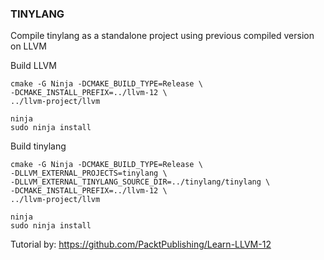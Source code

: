 ### TINYLANG ###

Compile tinylang as a standalone project using previous compiled version on LLVM

Build LLVM
```
cmake -G Ninja -DCMAKE_BUILD_TYPE=Release \
-DCMAKE_INSTALL_PREFIX=../llvm-12 \
../llvm-project/llvm

ninja
sudo ninja install
```

Build tinylang
```
cmake -G Ninja -DCMAKE_BUILD_TYPE=Release \
-DLLVM_EXTERNAL_PROJECTS=tinylang \
-DLLVM_EXTERNAL_TINYLANG_SOURCE_DIR=../tinylang/tinylang \
-DCMAKE_INSTALL_PREFIX=../llvm-12 \
../llvm-project/llvm

ninja
sudo ninja install
```

Tutorial by: https://github.com/PacktPublishing/Learn-LLVM-12

